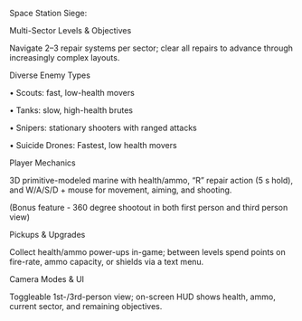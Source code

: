 Space Station Siege:





Multi-Sector Levels & Objectives




Navigate 2–3 repair systems per sector; clear all repairs to advance through increasingly complex layouts.





Diverse Enemy Types



• Scouts: fast, low-health movers


• Tanks: slow, high-health brutes


• Snipers: stationary shooters with ranged attacks


• Suicide Drones: Fastest, low health movers 







Player Mechanics


3D primitive-modeled marine with health/ammo, “R” repair action (5 s hold), and W/A/S/D + mouse for movement, aiming, and shooting.

(Bonus feature - 360 degree shootout in both first person and third person view)




Pickups & Upgrades



Collect health/ammo power-ups in-game; between levels spend points on fire-rate, ammo capacity, or shields via a text menu.




Camera Modes & UI



Toggleable 1st-/3rd-person view; on-screen HUD shows health, ammo, current sector, and remaining objectives.

